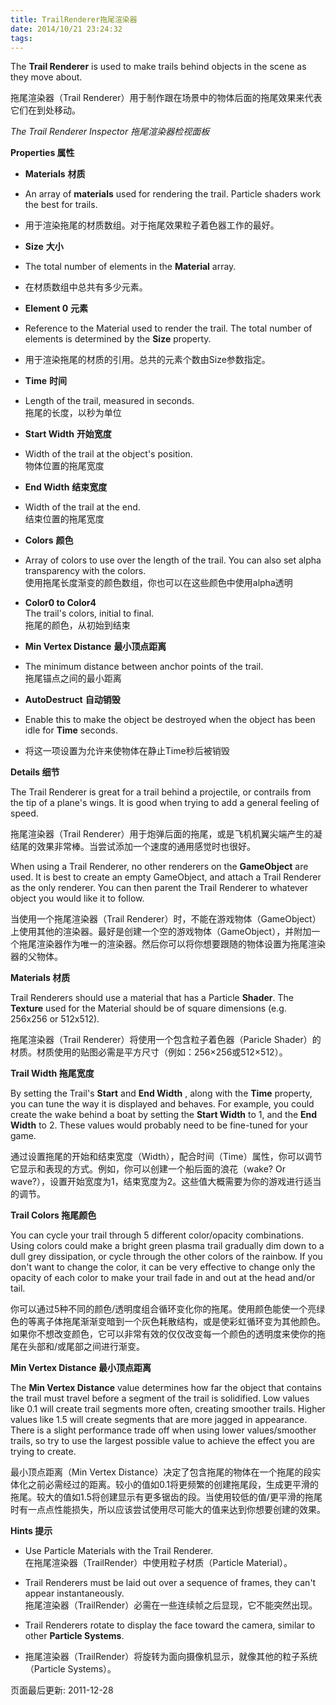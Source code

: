 ```yaml
---
title: TrailRenderer拖尾渲染器
date: 2014/10/21 23:24:32
tags:
---
```



The **Trail Renderer** is used to make trails behind objects in the scene as they move about.

  


拖尾渲染器（Trail Renderer）用于制作跟在场景中的物体后面的拖尾效果来代表它们在到处移动。

  


 _The Trail Renderer Inspector_ _拖尾渲染器检视面板_

  


 **Properties 属性**

  *  **Materials** **材质**


  * An array of **materials** used for rendering the trail. Particle shaders work the best for trails.
  * 用于渲染拖尾的材质数组。对于拖尾效果粒子着色器工作的最好。


  *  **Size** **大小**


  * The total number of elements in the **Material** array.
  * 在材质数组中总共有多少元素。


  *  **Element 0** **元素**


  * Reference to the Material used to render the trail. The total number of elements is determined by the **Size** property.
  * 用于渲染拖尾的材质的引用。总共的元素个数由Size参数指定。


  *  **Time** **时间**


  * Length of the trail, measured in seconds.  
拖尾的长度，以秒为单位


  *  **Start Width** **开始宽度**


  * Width of the trail at the object's position.  
物体位置的拖尾宽度


  *  **End Width** **结束宽度**


  * Width of the trail at the end.  
结束位置的拖尾宽度


  *  **Colors** **颜色**


  * Array of colors to use over the length of the trail. You can also set alpha transparency with the colors.  
使用拖尾长度渐变的颜色数组，你也可以在这些颜色中使用alpha透明


  *  **Color0 to Color4**  
The trail's colors, initial to final.  
拖尾的颜色，从初始到结束


  *  **Min Vertex Distance** **最小顶点距离**


  * The minimum distance between anchor points of the trail.  
拖尾锚点之间的最小距离


  *  **AutoDestruct** **自动销毁**


  * Enable this to make the object be destroyed when the object has been idle for **Time** seconds.
  * 将这一项设置为允许来使物体在静止Time秒后被销毁



 **Details 细节**

  


The Trail Renderer is great for a trail behind a projectile, or contrails from the tip of a plane's wings. It is good when trying to add a general feeling of speed.

  


拖尾渲染器（Trail Renderer）用于炮弹后面的拖尾，或是飞机机翼尖端产生的凝结尾的效果非常棒。当尝试添加一个速度的通用感觉时也很好。

  


When using a Trail Renderer, no other renderers on the **GameObject** are used. It is best to create an empty GameObject, and attach a Trail Renderer as the only renderer. You can then parent the Trail Renderer to whatever object you would like it to follow.

  


当使用一个拖尾渲染器（Trail Renderer）时，不能在游戏物体（GameObject）上使用其他的渲染器。最好是创建一个空的游戏物体（GameObject），并附加一个拖尾渲染器作为唯一的渲染器。然后你可以将你想要跟随的物体设置为拖尾渲染器的父物体。

  


 **Materials 材质**

  


Trail Renderers should use a material that has a Particle **Shader**. The **Texture** used for the Material should be of square dimensions (e.g. 256x256 or 512x512).

  


拖尾渲染器（Trail Renderer）将使用一个包含粒子着色器（Paricle Shader）的材质。材质使用的贴图必需是平方尺寸（例如：256×256或512×512）。

  


 **Trail Width 拖尾宽度**

  


By setting the Trail's **Start** and **End Width** , along with the **Time** property, you can tune the way it is displayed and behaves. For example, you could create the wake behind a boat by setting the **Start Width** to 1, and the **End Width** to 2. These values would probably need to be fine-tuned for your game.

  


通过设置拖尾的开始和结束宽度（Width），配合时间（Time）属性，你可以调节它显示和表现的方式。例如，你可以创建一个船后面的浪花（wake? Or wave?），设置开始宽度为1，结束宽度为2。这些值大概需要为你的游戏进行适当的调节。

  


 **Trail Colors 拖尾颜色**

  


You can cycle your trail through 5 different color/opacity combinations. Using colors could make a bright green plasma trail gradually dim down to a dull grey dissipation, or cycle through the other colors of the rainbow. If you don't want to change the color, it can be very effective to change only the opacity of each color to make your trail fade in and out at the head and/or tail.

  


你可以通过5种不同的颜色/透明度组合循环变化你的拖尾。使用颜色能使一个亮绿色的等离子体拖尾渐渐变暗到一个灰色耗散结构，或是使彩虹循环变为其他颜色。如果你不想改变颜色，它可以非常有效的仅仅改变每一个颜色的透明度来使你的拖尾在头部和/或尾部之间进行渐变。

  


 **Min Vertex Distance 最小顶点距离**

  


The **Min Vertex Distance** value determines how far the object that contains the trail must travel before a segment of the trail is solidified. Low values like 0.1 will create trail segments more often, creating smoother trails. Higher values like 1.5 will create segments that are more jagged in appearance. There is a slight performance trade off when using lower values/smoother trails, so try to use the largest possible value to achieve the effect you are trying to create.

  


最小顶点距离（Min Vertex Distance）决定了包含拖尾的物体在一个拖尾的段实体化之前必需经过的距离。较小的值如0.1将更频繁的创建拖尾段，生成更平滑的拖尾。较大的值如1.5将创建显示有更多锯齿的段。当使用较低的值/更平滑的拖尾时有一点点性能损失，所以应该尝试使用尽可能大的值来达到你想要创建的效果。

  


 **Hints 提示**

  * Use Particle Materials with the Trail Renderer.  
在拖尾渲染器（TrailRender）中使用粒子材质（Particle Material）。


  * Trail Renderers must be laid out over a sequence of frames, they can't appear instantaneously.  
拖尾渲染器（TrailRender）必需在一些连续帧之后显现，它不能突然出现。


  * Trail Renderers rotate to display the face toward the camera, similar to other **Particle Systems**.
  * 拖尾渲染器（TrailRender）将旋转为面向摄像机显示，就像其他的粒子系统（Particle Systems）。



页面最后更新: 2011-12-28

  





